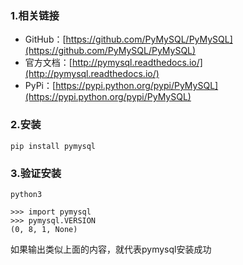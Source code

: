 ### 1.相关链接

* GitHub：[https://github.com/PyMySQL/PyMySQL](https://github.com/PyMySQL/PyMySQL)
* 官方文档：[http://pymysql.readthedocs.io/](http://pymysql.readthedocs.io/)
* PyPi：[https://pypi.python.org/pypi/PyMySQL](https://pypi.python.org/pypi/PyMySQL)

### 2.安装

```
pip install pymysql
```

### 3.验证安装

```
python3

>>> import pymysql
>>> pymysql.VERSION
(0, 8, 1, None)
```

如果输出类似上面的内容，就代表pymysql安装成功

